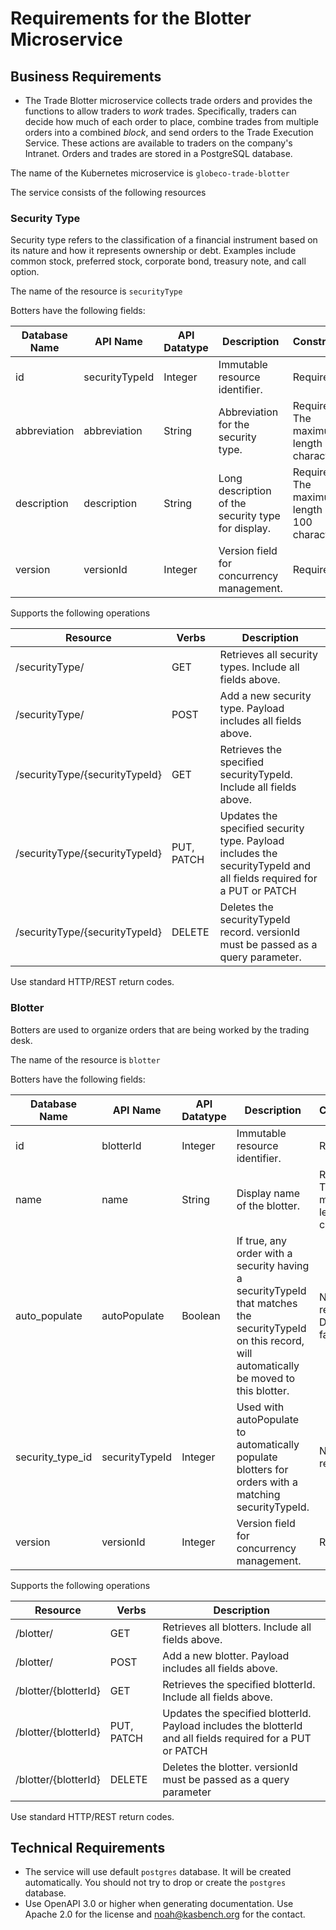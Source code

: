 # Requirements for the Blotter Microservice

## Business Requirements


* The Trade Blotter microservice collects trade orders and provides the functions to allow traders to _work_ trades.  Specifically, traders can decide how much of each order to place, combine trades from multiple orders into a combined _block_, and send orders to the Trade Execution Service.  These actions are available to traders on the company's Intranet.  Orders and trades are stored in a PostgreSQL database.


The name of the Kubernetes microservice is `globeco-trade-blotter`

The service consists of the following resources

### Security Type

Security type refers to the classification of a financial instrument based on its nature and how it represents ownership or debt.  Examples include common stock, preferred stock, corporate bond, treasury note, and call option.


The name of the resource is `securityType`

 Botters have the following fields:

| Database Name | API Name | API Datatype |  Description | Constraints |
| --- | --- | --- | --- | --- |
| id | securityTypeId | Integer | Immutable resource identifier. | Required |
| abbreviation | abbreviation | String | Abbreviation for the security type. | Required.  The maximum length is 20 characters. |
| description | description | String | Long description of the security type for display.| Required.  The maximum length is 100 characters. |
| version | versionId | Integer | Version field for concurrency management. | Required |

Supports the following operations

| Resource | Verbs | Description |
| --- | --- | --- |
| /securityType/ | GET | Retrieves all security types.  Include all fields above.  | 
| /securityType/ | POST | Add a new security type.  Payload includes all fields above. |
| /securityType/{securityTypeId} | GET | Retrieves the specified securityTypeId.  Include all fields above.|
| /securityType/{securityTypeId} | PUT, PATCH | Updates the specified security type.  Payload includes the securityTypeId and all fields required for a PUT or PATCH |
| /securityType/{securityTypeId} | DELETE | Deletes the securityTypeId record.  versionId must be passed as a query parameter. |

Use standard HTTP/REST return codes.


### Blotter

Botters are used to organize orders that are being worked by the trading desk. 


The name of the resource is `blotter`

 Botters have the following fields:

| Database Name | API Name | API Datatype |  Description | Constraints |
| --- | --- | --- | --- | --- |
| id | blotterId | Integer | Immutable resource identifier. | Required |
| name | name | String | Display name of the blotter. | Required.  The maximum length is 60 characters. |
| auto_populate | autoPopulate | Boolean | If true, any order with a security having a securityTypeId that matches the securityTypeId on this record, will automatically be moved to this blotter.| Not required.  Default to false. |
| security_type_id | securityTypeId | Integer | Used with autoPopulate to automatically populate blotters for orders with a matching securityTypeId. | Not required.|
| version | versionId | Integer | Version field for concurrency management. | Required |

Supports the following operations

| Resource | Verbs | Description |
| --- | --- | --- |
| /blotter/ | GET | Retrieves all blotters.  Include all fields above.  | 
| /blotter/ | POST | Add a new blotter.  Payload includes all fields above. |
| /blotter/{blotterId} | GET | Retrieves the specified blotterId.  Include all fields above.|
| /blotter/{blotterId} | PUT, PATCH | Updates the specified blotterId.  Payload includes the blotterId and all fields required for a PUT or PATCH |
| /blotter/{blotterId} | DELETE | Deletes the blotter.  versionId must be passed as a query parameter |

Use standard HTTP/REST return codes.





## Technical Requirements

* The service will use default `postgres` database.  It will be created automatically.  You should not try to drop or create the `postgres` database.
* Use OpenAPI 3.0 or higher when generating documentation.  Use Apache 2.0 for the license and noah@kasbench.org for the contact.